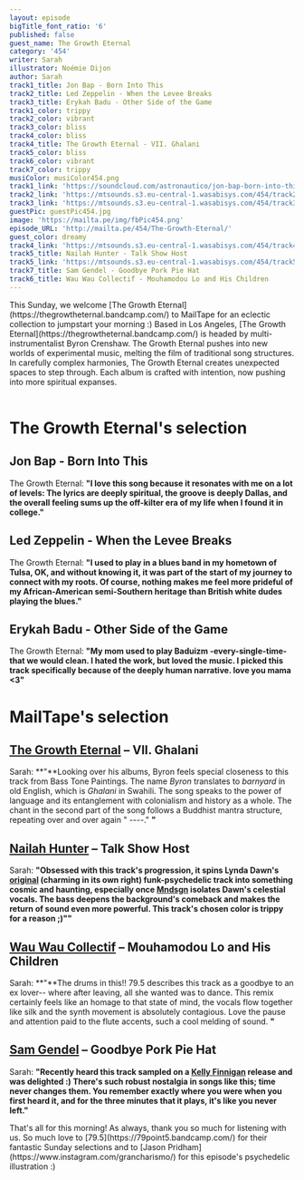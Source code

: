 ```yaml
---
layout: episode
bigTitle_font_ratio: '6'
published: false
guest_name: The Growth Eternal
category: '454'
writer: Sarah
illustrator: Noémie Dijon
author: Sarah
track1_title: Jon Bap - Born Into This
track2_title: Led Zeppelin - When the Levee Breaks
track3_title: Erykah Badu - Other Side of the Game
track1_color: trippy
track2_color: vibrant
track3_color: bliss
track4_color: bliss
track4_title: The Growth Eternal - VII. Ghalani
track5_color: bliss
track6_color: vibrant
track7_color: trippy
musiColor: musiColor454.png
track1_link: 'https://soundcloud.com/astronautico/jon-bap-born-into-this'
track2_link: 'https://mtsounds.s3.eu-central-1.wasabisys.com/454/track2.mp3'
track3_link: 'https://mtsounds.s3.eu-central-1.wasabisys.com/454/track3.mp3'
guestPic: guestPic454.jpg
image: 'https://mailta.pe/img/fbPic454.png'
episode_URL: 'http://mailta.pe/454/The-Growth-Eternal/'
guest_color: dreamy
track4_link: 'https://mtsounds.s3.eu-central-1.wasabisys.com/454/track4.mp3'
track5_title: Nailah Hunter - Talk Show Host
track5_link: 'https://mtsounds.s3.eu-central-1.wasabisys.com/454/track5.mp3'
track7_title: Sam Gendel - Goodbye Pork Pie Hat
track6_title: Wau Wau Collectif - Mouhamodou Lo and His Children
---
```

<p id="introduction">This Sunday, we welcome [The Growth Eternal](https://thegrowtheternal.bandcamp.com/) to MailTape for an eclectic collection to jumpstart your morning :) Based in Los Angeles, [The Growth Eternal](https://thegrowtheternal.bandcamp.com/) is headed by multi-instrumentalist Byron Crenshaw. 
  The Growth Eternal pushes into new worlds of experimental music, melting the film of traditional song structures. In carefully complex harmonies, The Growth Eternal creates unexpected spaces to step through. Each album is crafted with intention, now pushing into more spiritual expanses. 
<br><br>
</p>

# The Growth Eternal's selection

## Jon Bap - Born Into This
The Growth Eternal: **"**I love this song because it resonates with me on a lot of levels: The lyrics are deeply spiritual, the groove is deeply Dallas, and the overall feeling sums up the off-kilter era of my life when I found it in college.**"**

## Led Zeppelin - When the Levee Breaks
The Growth Eternal: **"**I used to play in a blues band in my hometown of Tulsa, OK, and without knowing it, it was part of the start of my journey to connect with my roots. Of course, nothing makes me feel more prideful of my African-American semi-Southern heritage than British white dudes playing the blues.**"**

## Erykah Badu - Other Side of the Game
The Growth Eternal: **"**My mom used to play Baduizm -every-single-time- that we would clean. I hated the work, but loved the music. I picked this track specifically because of the deeply human narrative. love you mama <3**"**

# MailTape's selection

## [The Growth Eternal](https://thegrowtheternal.bandcamp.com/)  – VII. Ghalani
Sarah: **"**Looking over his albums, Byron feels special closeness to this track from Bass Tone Paintings. The name _Byron_ translates to _barnyard_ in old English, which is _Ghalani_ in Swahili. The song speaks to the power of language and its entanglement with colonialism and history as a whole. The chant in the second part of the song follows a Buddhist mantra structure, repeating over and over again " ----." **"**

## [Nailah Hunter](https://nailahhunter.bandcamp.com/) – Talk Show Host
Sarah: **"**Obsessed with this track's progression, it spins Lynda Dawn's [original](https://lyndadawn.bandcamp.com/album/at-first-light) (charming in its own right) funk-psychedelic track into something cosmic and haunting, especially once [Mndsgn](https://mndsgn.bandcamp.com/) isolates Dawn's celestial vocals. The bass deepens the background's comeback and makes the return of sound even more powerful. This track's chosen color is trippy for a reason ;)"**"**

## [Wau Wau Collectif](https://wauwaucollectif.bandcamp.com/album/yaral-sa-doom) – Mouhamodou Lo and His Children
Sarah: **"**The drums in this!! 79.5 describes this track as a goodbye to an ex lover-- where after leaving, all she wanted was to dance. This remix certainly feels like an homage to that state of mind, the vocals flow together like silk and the synth movement is absolutely contagious. Love the pause and attention paid to the flute accents, such a cool melding of sound. **"**

## [Sam Gendel](https://samgendel.bandcamp.com/album/satin-doll) – Goodbye Pork Pie Hat
Sarah: **"**Recently heard this track sampled on a [Kelly Finnigan](https://kellyfinnigan.bandcamp.com/album/the-tales-people-tell) release and was delighted :) There's such robust nostalgia in songs like this; time never changes them. You remember exactly where you were when you first heard it, and for the three minutes that it plays, it's like you never left.**"**

<p id="outroduction">That's all for this morning! As always, thank you so much for listening with us. So much love to [79.5](https://79point5.bandcamp.com/) for their fantastic Sunday selections and to [Jason Pridham](https://www.instagram.com/grancharismo/) for this episode's psychedelic illustration :)</p>
